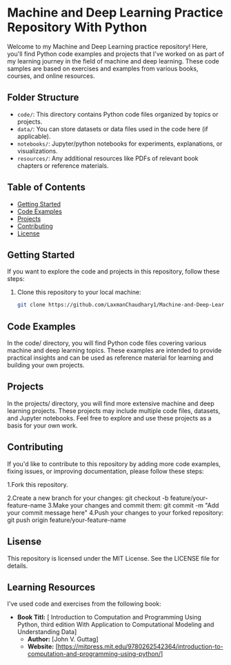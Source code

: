 # Machine and Deep Learning Practice Repository With Python 

Welcome to my Machine and Deep Learning practice repository! Here, you'll find Python code examples and projects that I've worked on as part of my learning journey in the field of machine and deep learning. These code samples are based on exercises and examples from various books, courses, and online resources.

## Folder Structure

- `code/`: This directory contains Python code files organized by topics or projects.
- `data/`: You can store datasets or data files used in the code here (if applicable).
- `notebooks/`: Jupyter/python notebooks for experiments, explanations, or visualizations.
- `resources/`: Any additional resources like PDFs of relevant book chapters or reference materials.

## Table of Contents

- [Getting Started](#getting-started)
- [Code Examples](#code-examples)
- [Projects](#projects)
- [Contributing](#contributing)
- [License](#license)

## Getting Started

If you want to explore the code and projects in this repository, follow these steps:

1. Clone this repository to your local machine:
   ```bash
   git clone https://github.com/LaxmanChaudhary1/Machine-and-Deep-Learning-Practice-With-Python-Repository/

## Code Examples
In the code/ directory, you will find Python code files covering various machine and deep learning topics. These examples are intended to provide practical insights and can be used as reference material for learning and building your own projects.

## Projects 
In the projects/ directory, you will find more extensive machine and deep learning projects. These projects may include multiple code files, datasets, and Jupyter notebooks. Feel free to explore and use these projects as a basis for your own work.

## Contributing 
If you'd like to contribute to this repository by adding more code examples, fixing issues, or improving documentation, please follow these steps:

1.Fork this repository.

2.Create a new branch for your changes:
   git checkout -b feature/your-feature-name
3.Make your changes and commit them:
   git commit -m "Add your commit message here"
4.Push your changes to your forked repository:
   git push origin feature/your-feature-name
   
## Lisense
This repository is licensed under the MIT License. See the LICENSE file for details.

## Learning Resources

I've used code and exercises from the following book:

- **Book Titl:** [
Introduction to Computation and Programming Using Python, third edition
With Application to Computational Modeling and Understanding Data]
  - **Author:** [John V. Guttag]
  - **Website:** [https://mitpress.mit.edu/9780262542364/introduction-to-computation-and-programming-using-python/]

